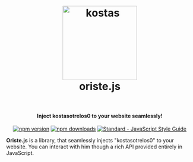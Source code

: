 <h1 align="center">
  <br>
  <a href="https://webtorrent.io"><img src="https://user-images.githubusercontent.com/6877046/89200562-e15eb300-d5b8-11ea-9378-fac22059baa0.png" alt="kostas" width="200"></a>
  <br>
  oriste.js
  <br>
  <br>
</h1>

<h4 align="center">Inject kostasotrelos0 to your website seamlessly!</h4>

<p align="center">
  <a href="https://www.npmjs.com/package/oriste.js"><img src="https://img.shields.io/npm/v/oriste.js.svg" alt="npm version"></a>
  <a href="https://www.npmjs.com/package/oriste.js"><img src="https://img.shields.io/npm/dm/oriste.js.svg" alt="npm downloads"></a>
  <a href="https://standardjs.com"><img src="https://img.shields.io/badge/code_style-standard-brightgreen.svg" alt="Standard - JavaScript Style Guide"></a>
</p>

**Oriste.js** is a library, that seamlessly injects "kostasotrelos0" to your website.
You can interact with him though a rich API provided entirely in JavaScript.
